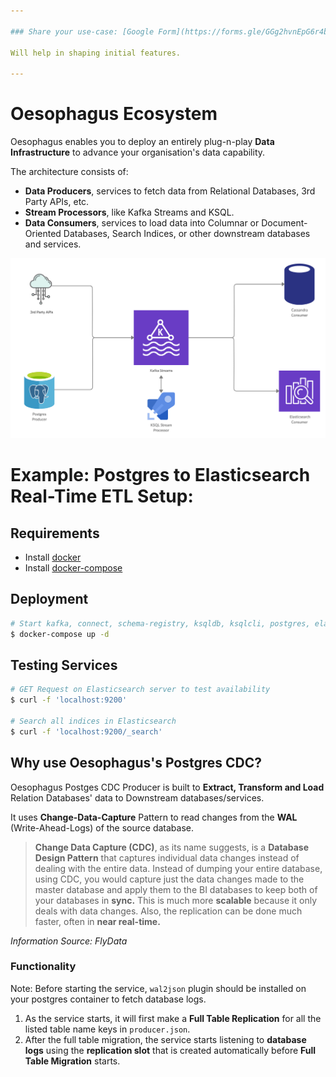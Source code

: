```yaml
---

### Share your use-case: [Google Form](https://forms.gle/GGg2hvnEpG6r4bgg7)

Will help in shaping initial features.

---
```


# Oesophagus Ecosystem

Oesophagus enables you to deploy an entirely plug-n-play **Data Infrastructure** to advance your organisation's data capability.

The architecture consists of:

- **Data Producers**, services to fetch data from Relational Databases, 3rd Party APIs, etc.
- **Stream Processors**, like Kafka Streams and KSQL.
- **Data Consumers**, services to load data into Columnar or Document-Oriented Databases, Search Indices, or other downstream databases and services.

![Data Pipeline](images/pipeline.png)

# Example: Postgres to Elasticsearch Real-Time ETL Setup:

## Requirements

- Install [docker](https://docs.docker.com/install/)
- Install [docker-compose](https://docs.docker.com/compose/install/)

## Deployment

```sh
# Start kafka, connect, schema-registry, ksqldb, ksqlcli, postgres, elasticsearch and automation-scripts
$ docker-compose up -d
```

## Testing Services

```sh
# GET Request on Elasticsearch server to test availability
$ curl -f 'localhost:9200'

# Search all indices in Elasticsearch
$ curl -f 'localhost:9200/_search'
```

## Why use Oesophagus's Postgres CDC?

Oesophagus Postges CDC Producer is built to **Extract, Transform and Load** Relation Databases' data to Downstream databases/services.

It uses **Change-Data-Capture** Pattern to read changes from the **WAL** (Write-Ahead-Logs) of the source database.

> **Change Data Capture (CDC)**, as its name suggests, is a **Database Design Pattern** that captures individual data changes instead of dealing with the entire data. Instead of dumping your entire database, using CDC, you would capture just the data changes made to the master database and apply them to the BI databases to keep both of your databases in **sync.** This is much more **scalable** because it only deals with data changes. Also, the replication can be done much faster, often in **near real-time.**

_Information Source: FlyData_

### Functionality

Note: Before starting the service, `wal2json` plugin should be installed on your postgres container to fetch database logs.

1. As the service starts, it will first make a **Full Table Replication** for all the listed table name keys in `producer.json`.
2. After the full table migration, the service starts listening to **database logs** using the **replication slot** that is created automatically before **Full Table Migration** starts.
